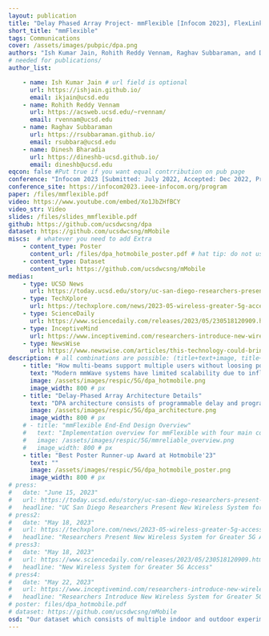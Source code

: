 ```yaml
---
layout: publication
title: "Delay Phased Array Project- mmFlexible [Infocom 2023], FlexLink [Mobihoc 2025]"
short_title: "mmFlexible"
tags: Communications
cover: /assets/images/pubpic/dpa.png
authors: "Ish Kumar Jain, Rohith Reddy Vennam, Raghav Subbaraman, and Dinesh Bharadia"
# needed for publications/
author_list:

    - name: Ish Kumar Jain # url field is optional
      url: https://ishjain.github.io/
      email: ikjain@ucsd.edu
    - name: Rohith Reddy Vennam
      url: https://acsweb.ucsd.edu/~rvennam/
      email: rvennam@ucsd.edu
    - name: Raghav Subbaraman
      url: https://rsubbaraman.github.io/
      email: rsubbara@ucsd.edu
    - name: Dinesh Bharadia
      url: https://dineshb-ucsd.github.io/
      email: dineshb@ucsd.edu
eqcon: false #Put true if you want equal contrribution on pub page
conference: "Infocom 2023 [Submitted: July 2022, Accepted: Dec 2022, Presented: May 2023], Mobihoc 2025"
conference_site: https://infocom2023.ieee-infocom.org/program
paper: /files/mmflexible.pdf
video: https://www.youtube.com/embed/Xo1JbZHfBCY
video_str: Video
slides: /files/slides_mmflexible.pdf
github: https://github.com/ucsdwcsng/dpa
dataset: https://github.com/ucsdwcsng/mMobile
miscs:  # whatever you need to add Extra
    - content_type: Poster
      content_url: /files/dpa_hotmobile_poster.pdf # hat tip: do not use tabs for idnentation, yaml doesnt support it
    - content_type: Dataset
      content_url: https://github.com/ucsdwcsng/mMobile
medias: 
    - type: UCSD News
      url: https://today.ucsd.edu/story/uc-san-diego-researchers-present-new-wireless-system-for-greater-5g-access
    - type: TechXplore
      url: https://techxplore.com/news/2023-05-wireless-greater-5g-access.html
    - type: ScienceDaily
      url: https://www.sciencedaily.com/releases/2023/05/230518120909.htm
    - type: InceptiveMind
      url: https://www.inceptivemind.com/researchers-introduce-new-wireless-system-greater-5g-access/30839/
    - type: NewsWise
      url: https://www.newswise.com/articles/this-technology-could-bring-the-fastest-version-of-5g-to-your-home-and-workplace
description: # all combinations are possible: (title+text+image, title+image, text+image etc), things will be populated in orders
    - title: "How multi-beams support multiple users without loosing power per-beam"
      text: "Modern mmWave systems have limited scalability due to inflexibility in performing frequency multiplexing. All the frequency components in the signal are beamformed to one direction via pencil beams and cannot be streamed to other user directions. We present a new flexible mmWave system called mmFlexible that enables flexible directional frequency multiplexing, where different frequency components of the mmWave signal are beamformed in multiple arbitrary directions with the same pencil beam. Our system makes two key contributions: (1) We propose a novel mmWave front-end architecture called a delay-phased array that uses a variable delay and variable phase element to create the desired frequency-direction response. (2) We propose a novel algorithm called FSDA (Frequency-space to delay-antenna) to estimate delay and phase values for the real-time operation of the delay-phased array. Through evaluations with mmWave channel traces, we show that mmFlexible provides a 60-150% reduction in worst-case latency compared to baselines."
      image: /assets/images/respic/5G/dpa_hotmobile.png
      image_width: 800 # px
    - title: "Delay-Phased Array Architecture Details"
      text: "DPA architecture consists of programmable delay and programmable phase element per antenna with a single-RF chain. These elements can be programmed together to create flexible beam responses that are not possible by either of the two elements alone. Our insight is to control two knobs: delays τn and phase Φn to get the desired response."
      image: /assets/images/respic/5G/dpa_architecture.png
      image_width: 800 # px
    # - title: "mmFlexible End-End Design Overview"
    #   text: "Implementation overview for mmFlexible with four main components: Data traffic generator, Fast beam scan angle estimation, a scheduler, and our FSDA algorithm."
    #   image: /assets/images/respic/5G/mmreliable_overview.png
    #   image_width: 800 # px
    - title: "Best Poster Runner-up Award at Hotmobile'23"
      text: ""
      image: /assets/images/respic/5G/dpa_hotmobile_poster.png
      image_width: 800 # px
# press:
#   date: "June 15, 2023"
#   url: https://today.ucsd.edu/story/uc-san-diego-researchers-present-new-wireless-system-for-greater-5g-access
#   headline: "UC San Diego Researchers Present New Wireless System for Greater 5G Access"
# press2:
#   date: "May 18, 2023"
#   url: https://techxplore.com/news/2023-05-wireless-greater-5g-access.html
#   headline: "Researchers Present New Wireless System for Greater 5G Access"
# press3:
#   date: "May 18, 2023"
#   url: https://www.sciencedaily.com/releases/2023/05/230518120909.htm
#   headline: "New Wireless System for Greater 5G Access"
# press4:
#   date: "May 22, 2023"
#   url: https://www.inceptivemind.com/researchers-introduce-new-wireless-system-greater-5g-access/30839/
#   headline: "Researchers Introduce New Wireless System for Greater 5G Access"
# poster: files/dpa_hotmobile.pdf
# dataset: https://github.com/ucsdwcsng/mMobile
osd: "Our dataset which consists of multiple indoor and outdoor experiments for up to 30 m gNB-UE link. In each experiment, we fixed the location of the gNB and move the UE with an increment of roughly one degrees. The table above specifies the direction of user movement with respect to gNB-UE link, distance resolution, and the number of user locations for which we conduct channel measurements. Outdoor 30 m data also contains blockage between 3.9 m to 4.8 m. At each location, we scan the transmission beam and collect data for each beam. By doing so, we can get the full OFDM channels for different locations along the moving trajectory with all the beam angles. Moreover, we use 240 kHz subcarrier spacing, which is consistent with the 5G NR numerology at FR2, so the data we collect will be a true reflection of what a 5G UE will see."
---
```


